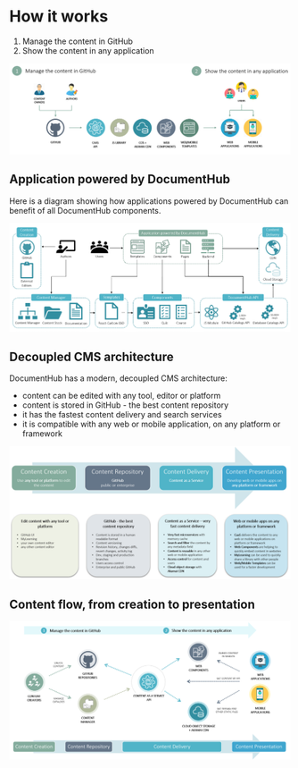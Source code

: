# How it works

1. Manage the content in GitHub
2. Show the content in any application

![Architecture](_attachments/architecture2.png)


## Application powered by DocumentHub

Here is a diagram showing how applications powered by DocumentHub can benefit of all DocumentHub components.

![Architecture](_attachments/architecture4.png)


## Decoupled CMS architecture

DocumentHub has a modern, decoupled CMS architecture:

- content can be edited with any tool, editor or platform
- content is stored in GitHub - the best content repository
- it has the fastest content delivery and search services
- it is compatible with any web or mobile application, on any platform or framework

![Architecture](_attachments/architecture1.png)


## Content flow, from creation to presentation

![Architecture](_attachments/architecture3.png)
